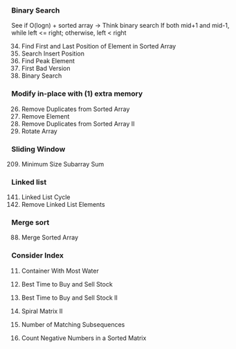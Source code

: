 ### Binary Search
See if O(logn) + sorted array -> Think binary search
If both mid+1 and mid-1, while left <= right; otherwise, left < right

34. Find First and Last Position of Element in Sorted Array
35. Search Insert Position
162. Find Peak Element
278. First Bad Version
704. Binary Search




### Modify in-place with (1) extra memory
26. Remove Duplicates from Sorted Array
27. Remove Element
80. Remove Duplicates from Sorted Array II
189. Rotate Array

### Sliding Window
209. Minimum Size Subarray Sum

### Linked list
141. Linked List Cycle
203. Remove Linked List Elements

### Merge sort
88. Merge Sorted Array

### Consider Index
11. Container With Most Water
121. Best Time to Buy and Sell Stock
122. Best Time to Buy and Sell Stock II



59. Spiral Matrix II
792. Number of Matching Subsequences
1351. Count Negative Numbers in a Sorted Matrix